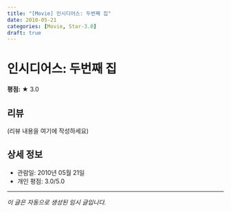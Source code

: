 ```yaml
---
title: "[Movie] 인시디어스: 두번째 집"
date: 2010-05-21
categories: [Movie, Star-3.0]
draft: true
---
```


# 인시디어스: 두번째 집

**평점:** ★ 3.0

## 리뷰

(리뷰 내용을 여기에 작성하세요)

## 상세 정보

- 관람일: 2010년 05월 21일
- 개인 평점: 3.0/5.0

---

*이 글은 자동으로 생성된 임시 글입니다.*
